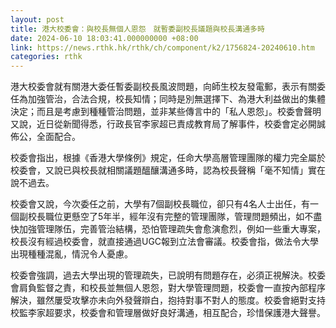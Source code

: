 ```yaml
---
layout: post
title: 港大校委會：與校長無個人恩怨　就暫委副校長議題與校長溝通多時
date: 2024-06-10 18:03:41.000000000 +08:00
link: https://news.rthk.hk/rthk/ch/component/k2/1756824-20240610.htm
categories: rthk
---
```


港大校委會就有關港大委任暫委副校長風波問題，向師生校友發電郵，表示有關委任為加強管治，合法合規，校長知情；同時是別無選擇下、為港大利益做出的集體決定；而且是考慮到種種管治問題，並非某些傳言中的「私人恩怨」。校委會聲明又說，近日從新聞得悉，行政長官李家超已責成教育局了解事件，校委會定必開誠佈公，全面配合。

校委會指出，根據《香港大學條例》規定，任命大學高層管理團隊的權力完全屬於校委會，又說已與校長就相關議題醞釀溝通多時，認為校長聲稱「毫不知情」實在說不過去。

校委會又說，今次委任之前，大學有7個副校長職位，卻只有4名人士出任，有一個副校長職位更懸空了5年半，經年沒有完整的管理團隊，管理問題頻出，如不盡快加強管理隊伍，完善管治結構，恐怕管理疏失會愈演愈烈，例如一些重大專案，校長沒有經過校委會，就直接通過UGC報到立法會審議。校委會指，做法令大學出現種種混亂，情況令人憂慮。

校委會強調，過去大學出現的管理疏失，已說明有問題存在，必須正視解決。校委會肩負監督之責，和校長並無個人恩怨，對大學管理問題，校委會一直按內部程序解決，雖然屢受攻擊亦未向外發聲辯白，抱持對事不對人的態度。校委會絕對支持校監李家超要求，校委會和管理層做好良好溝通，相互配合，珍惜保護港大聲譽。
